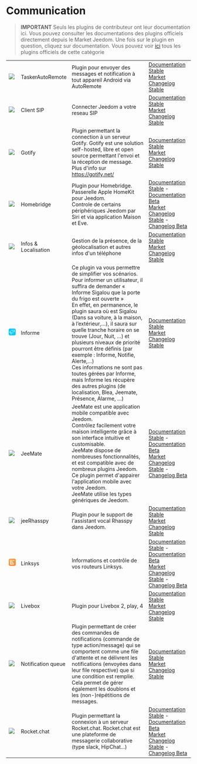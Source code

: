
# Communication


>**IMPORTANT**
>Seuls les plugins de contributeur ont leur documentation ici. Vous pouvez consulter les documentations des plugins officiels directement depuis le Market Jeedom. Une fois sur le plugin en question, cliquez sur documentation.
>Vous pouvez voir [ici](https://market.jeedom.com/index.php?v=d&p=market&type=plugin&categorie=communication) tous les plugins officiels de cette catégorie


| | | | |
|--- | --- | --- | ---|
|<img src="TaskerAutoRemote/TaskerAutoRemote_icon.png" class="pluginLogo" width="100" />|TaskerAutoRemote|Plugin pour envoyer des messages et notification à tout appareil Android via AutoRemote|[Documentation Stable](https://agp42.github.io/Jeedom-TaskerAutoremote/fr_FR)<br/>[Market](https://market.jeedom.com/index.php?v=d&p=market_display&id=3795)<br/>[Changelog Stable](https://agp42.github.io/Jeedom-TaskerAutoremote/fr_FR/changelog)|
|<img src="clientSIP/clientSIP_icon.png" class="pluginLogo" width="100" />|Client SIP|Connecter Jeedom a votre reseau SIP|[Documentation Stable](https://mika-nt28.github.io/Documentations/clientSIP/fr_FR/)<br/>[Market](https://market.jeedom.com/index.php?v=d&p=market_display&id=3038)<br/>[Changelog Stable](https://mika-nt28.github.io/Documentations/clientSIP/fr_FR/changelog)|
|<img src="gotify/gotify_icon.png" class="pluginLogo" width="100" />|Gotify|Plugin permettant la connection à un serveur Gotify. Gotify est une solution self-hosted, libre et open source permettant l'envoi et la réception de message. Plus d'info sur https://gotify.net/|[Documentation Stable](https://mips2648.github.io/jeedom-plugins-docs/gotify/fr_FR/)<br/>[Market](https://market.jeedom.com/index.php?v=d&p=market_display&id=3774)<br/>[Changelog Stable](https://mips2648.github.io/jeedom-plugins-docs/gotify/fr_FR/changelog)|
|<img src="homebridge/homebridge_icon.png" class="pluginLogo" width="100" />|Homebridge|Plugin pour Homebridge.<br/>Passerelle Apple HomeKit pour Jeedom.<br/>Controle de certains périphériques Jeedom par Siri et via application Maison et Eve.|[Documentation Stable](https://nebzhb.github.io/jeedom_docs/plugins/homebridge/fr_FR/) - [Documentation Beta](https://nebzhb.github.io/jeedom_docs/plugins/homebridge/fr_FR/index-beta)<br/>[Market](https://market.jeedom.com/index.php?v=d&p=market_display&id=2983)<br/>[Changelog Stable](https://nebzhb.github.io/jeedom_docs/plugins/homebridge/fr_FR/changelog) - [Changelog Beta](https://nebzhb.github.io/jeedom_docs/plugins/homebridge/fr_FR/changelog)|
|<img src="infoloc/infoloc_icon.png" class="pluginLogo" width="100" />|Infos & Localisation|Gestion de la présence, de la géolocalisation et autres infos d'un téléphone|[Documentation Stable](https://Jeremie-C.github.io/plugin-infoloc/fr_FR/index)<br/>[Market](https://market.jeedom.com/index.php?v=d&p=market_display&id=4020)<br/>[Changelog Stable](https://Jeremie-C.github.io/plugin-infoloc/fr_FR/changelog)|
|<img src="informe/informe_icon.png" class="pluginLogo" width="100" />|Informe|Ce plugin va vous permettre de simplifier vos scénarios.<br/>Pour informer un utilisateur, il suffira de demander « Informe Sigalou que la porte du frigo est ouverte »<br/>En effet, en permanence, le plugin saura où est Sigalou (Dans sa voiture, à la maison, à l’extérieur,…), il saura sur quelle tranche horaire on se trouve (Jour, Nuit, …) et plusieurs niveaux de priorité pourront être définis (par exemple : Informe, Notifie, Alerte,…)<br/>Ces informations ne sont pas toutes gérées par Informe, mais Informe les récupère des autres plugins (de localisation, Blea, Jeemate, Présence, Alarme, …)|[Documentation Stable](http://jeedom.sigalou-domotique.fr/plugin-informe-documentation/)<br/>[Market](https://market.jeedom.com/index.php?v=d&p=market_display&id=4210)<br/>[Changelog Stable](http://jeedom.sigalou-domotique.fr/plugin-informe-changelog-todo-list)|
|<img src="jeemate/jeemate_icon.png" class="pluginLogo" width="100" />|JeeMate|JeeMate est une application mobile compatible avec Jeedom.<br/>Contrôlez facilement votre maison intelligente grâce à son interface intuitive et customisable.<br/>JeeMate dispose de nombreuses fonctionnalités, et est compatible avec de nombreux plugins Jeedom.<br/>Ce plugin permet d'appairer l'application mobile avec votre Jeedom.<br/>JeeMate utilise les types génériques de Jeedom.|[Documentation Stable](https://docs.jeemate.fr/fr/home) - [Documentation Beta](https://docs.jeemate.fr/fr/home)<br/>[Market](https://market.jeedom.com/index.php?v=d&p=market_display&id=4113)<br/>[Changelog Stable](https://docs.jeemate.fr/fr/changelog/plugin) - [Changelog Beta](https://docs.jeemate.fr/fr/changelog/plugin)|
|<img src="jeerhasspy/jeerhasspy_icon.png" class="pluginLogo" width="100" />|jeeRhasspy|Plugin pour le support de l'assistant vocal Rhasspy dans Jeedom.|[Documentation Stable](https://kiboost.github.io/jeedom_docs/plugins/jeerhasspy/fr_FR/)<br/>[Market](https://market.jeedom.com/index.php?v=d&p=market_display&id=3869)<br/>[Changelog Stable](https://kiboost.github.io/jeedom_docs/plugins/jeerhasspy/fr_FR/changelog.html)|
|<img src="linksys/linksys_icon.png" class="pluginLogo" width="100" />|Linksys|Informations et contrôle de vos routeurs Linksys.|[Documentation Stable](https://mips2648.github.io/jeedom-plugins-docs/linksys/fr_FR/) - [Documentation Beta](https://mips2648.github.io/jeedom-plugins-docs/linksys/fr_FR/)<br/>[Market](https://market.jeedom.com/index.php?v=d&p=market_display&id=4090)<br/>[Changelog Stable](https://mips2648.github.io/jeedom-plugins-docs/linksys/fr_FR/changelog) - [Changelog Beta](https://mips2648.github.io/jeedom-plugins-docs/linksys/fr_FR/changelog)|
|<img src="livebox/livebox_icon.png" class="pluginLogo" width="100" />|Livebox|Plugin pour Livebox 2, play, 4|[Documentation Stable](https://jmvedrine.github.io/plugin-livebox/fr_FR/)<br/>[Market](https://market.jeedom.com/index.php?v=d&p=market_display&id=1076)<br/>[Changelog Stable](https://jmvedrine.github.io/plugin-livebox/fr_FR/changelog)|
|<img src="notificationqueue/notificationqueue_icon.png" class="pluginLogo" width="100" />|Notification queue|Plugin permettant de créer des commandes de notifications (commande de type action/message) qui se comportent comme une file d'attente et ne délivrent les notifications (envoyées dans leur file respective) que si une condition est remplie. Cela permet de gérer également les doublons et les (non-)répétitions de messages.|[Documentation Stable](https://mips2648.github.io/jeedom-plugins-docs/notificationqueue/fr_FR/)<br/>[Market](https://market.jeedom.com/index.php?v=d&p=market_display&id=3823)<br/>[Changelog Stable](https://mips2648.github.io/jeedom-plugins-docs/notificationqueue/fr_FR/changelog)|
|<img src="rocketchat/rocketchat_icon.png" class="pluginLogo" width="100" />|Rocket.chat|Plugin permettant la connexion à un serveur Rocket.chat. Rocket.chat est une plateforme de messagerie collaborative (type slack, HipChat...)|[Documentation Stable](https://mips2648.github.io/jeedom-plugins-docs/rocketchat/fr_FR/) - [Documentation Beta](https://mips2648.github.io/jeedom-plugins-docs/rocketchat/fr_FR/)<br/>[Market](https://market.jeedom.com/index.php?v=d&p=market_display&id=3902)<br/>[Changelog Stable](https://mips2648.github.io/jeedom-plugins-docs/rocketchat/fr_FR/changelog) - [Changelog Beta](https://mips2648.github.io/jeedom-plugins-docs/rocketchat/fr_FR/changelog)|
